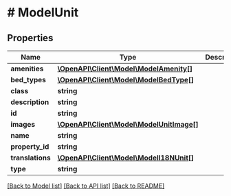 # # ModelUnit

## Properties

Name | Type | Description | Notes
------------ | ------------- | ------------- | -------------
**amenities** | [**\OpenAPI\Client\Model\ModelAmenity[]**](ModelAmenity.md) |  | [optional]
**bed_types** | [**\OpenAPI\Client\Model\ModelBedType[]**](ModelBedType.md) |  | [optional]
**class** | **string** |  | [optional]
**description** | **string** |  | [optional]
**id** | **string** |  | [optional]
**images** | [**\OpenAPI\Client\Model\ModelUnitImage[]**](ModelUnitImage.md) |  | [optional]
**name** | **string** |  | [optional]
**property_id** | **string** |  | [optional]
**translations** | [**\OpenAPI\Client\Model\ModelI18NUnit[]**](ModelI18NUnit.md) |  | [optional]
**type** | **string** |  | [optional]

[[Back to Model list]](../../README.md#models) [[Back to API list]](../../README.md#endpoints) [[Back to README]](../../README.md)
